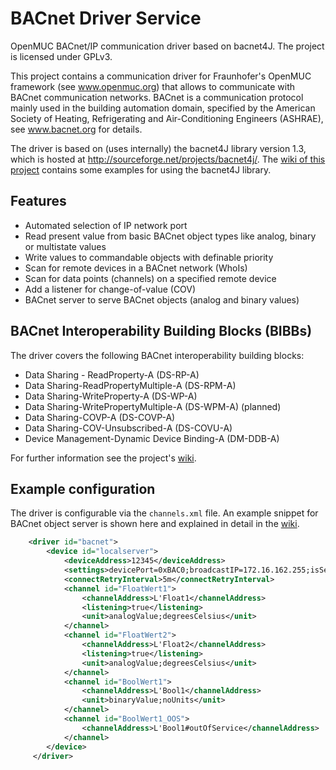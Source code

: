 # BACnet Driver Service
OpenMUC BACnet/IP communication driver based on bacnet4J. The project is licensed under GPLv3.

This project contains a communication driver for Fraunhofer's OpenMUC framework (see www.openmuc.org) that allows to communicate with BACnet communication networks. BACnet is a communication protocol mainly used in the building automation domain, specified by the American Society of Heating, Refrigerating and Air-Conditioning Engineers (ASHRAE), see www.bacnet.org for details.

The driver is based on (uses internally) the bacnet4J library version 1.3, which is hosted at http://sourceforge.net/projects/bacnet4j/. The [wiki of this project](https://github.com/openmucextensions/bacnet/wiki) contains some examples for using the bacnet4J library.

## Features
* Automated selection of IP network port
* Read present value from basic BACnet object types like analog, binary or multistate values
* Write values to commandable objects with definable priority
* Scan for remote devices in a BACnet network (WhoIs)
* Scan for data points (channels) on a specified remote device
* Add a listener for change-of-value (COV)
* BACnet server to serve BACnet objects (analog and binary values)

## BACnet Interoperability Building Blocks (BIBBs)

The driver covers the following BACnet interoperability building blocks:

* Data Sharing - ReadProperty-A (DS-RP-A)
* Data Sharing-ReadPropertyMultiple-A (DS-RPM-A)
* Data Sharing-WriteProperty-A (DS-WP-A)
* Data Sharing-WritePropertyMultiple-A (DS-WPM-A) (planned)
* Data Sharing-COVP-A (DS-COVP-A)
* Data Sharing-COV-Unsubscribed-A (DS-COVU-A)
* Device Management-Dynamic Device Binding-A (DM-DDB-A)

For further information see the project's [wiki](https://github.com/openmucextensions/bacnet/wiki).

## Example configuration

The driver is configurable via the `channels.xml` file. An example snippet for BACnet object server is shown here and explained in detail in the [wiki](https://github.com/openmucextensions/bacnet/wiki).

```xml
    <driver id="bacnet">
        <device id="localserver">
            <deviceAddress>12345</deviceAddress>
            <settings>devicePort=0xBAC0;broadcastIP=172.16.162.255;isServer=true</settings>
            <connectRetryInterval>5m</connectRetryInterval>
            <channel id="FloatWert1">
                <channelAddress>L'Float1</channelAddress>
                <listening>true</listening>
                <unit>analogValue;degreesCelsius</unit>
            </channel>
            <channel id="FloatWert2">
                <channelAddress>L'Float2</channelAddress>
                <listening>true</listening>
                <unit>analogValue;degreesCelsius</unit>
            </channel>
            <channel id="BoolWert1">
                <channelAddress>L'Bool1</channelAddress>
                <unit>binaryValue;noUnits</unit>
            </channel>
            <channel id="BoolWert1_OOS">
                <channelAddress>L'Bool1#outOfService</channelAddress>
            </channel>
        </device>
     </driver>
``` 

